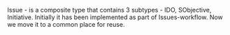 Issue - is a composite type that contains 3 subtypes - IDO, SObjective, Initiative. 
Initially it has been implemented as part of Issues-workflow.
Now we move it to a common place for reuse.

